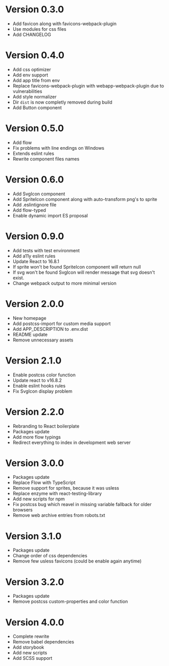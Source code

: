 # Version 0.3.0

- Add favicon along with favicons-webpack-plugin
- Use modules for css files
- Add CHANGELOG

# Version 0.4.0

- Add css optimizer
- Add env support
- Add app title from env
- Replace favicons-webpack-plugin with webapp-webpack-plugin due to vulnerabilities
- Add style normalizer
- Dir `dist` is now completly removed during build
- Add Button component

# Version 0.5.0

- Add flow
- Fix problems with line endings on Windows
- Extends eslint rules
- Rewrite component files names

# Version 0.6.0

- Add SvgIcon component
- Add SpriteIcon component along with auto-transform png's to sprite
- Add .eslintignore file
- Add flow-typed
- Enable dynamic import ES proposal

# Version 0.9.0

- Add tests with test environment
- Add a11y eslint rules
- Update React to 16.8.1
- If sprite won't be found SpriteIcon component will return null
- If svg won't be found SvgIcon will render message that svg doesn't exist.
- Change webpack output to more minimal version

# Version 2.0.0

- New homepage
- Add postcss-import for custom media support
- Add APP_DESCRIPTION to .env.dist
- README update
- Remove unnecessary assets

# Version 2.1.0

- Enable postcss color function
- Update react to v16.8.2
- Enable eslint hooks rules
- Fix SvgIcon display problem

# Version 2.2.0

- Rebranding to React boilerplate
- Packages update
- Add more flow typings
- Redirect everything to index in development web server

# Version 3.0.0

- Packages update
- Replace Flow with TypeScript
- Remove support for sprites, because it was usless
- Replace enzyme with react-testing-library
- Add new scripts for npm
- Fix postcss bug which reavel in missing variable fallback for older browsers
- Remove web archive entries from robots.txt

# Version 3.1.0

- Packages update
- Change order of css dependencies
- Remove few usless favicons (could be enable again anytime)

# Version 3.2.0

- Packages update
- Remove postcss custom-properties and color function

# Version 4.0.0

- Complete rewrite
- Remove babel dependencies
- Add storybook
- Add new scripts
- Add SCSS support
